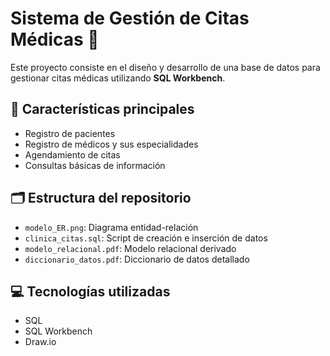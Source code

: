 # Sistema de Gestión de Citas Médicas 🏥

Este proyecto consiste en el diseño y desarrollo de una base de datos para gestionar citas médicas utilizando **SQL Workbench**.

## 🧩 Características principales

- Registro de pacientes
- Registro de médicos y sus especialidades
- Agendamiento de citas
- Consultas básicas de información

## 🗂 Estructura del repositorio

- `modelo_ER.png`: Diagrama entidad-relación
- `clinica_citas.sql`: Script de creación e inserción de datos
- `modelo_relacional.pdf`: Modelo relacional derivado
- `diccionario_datos.pdf`: Diccionario de datos detallado

## 💻 Tecnologías utilizadas

- SQL
- SQL Workbench
- Draw.io


